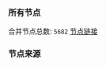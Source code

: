 ### 所有节点
合并节点总数: `5682`
[节点链接](https://github.com/rzhy1/33/raw/master/sub/sub_merge_base64.txt)

### 节点来源
